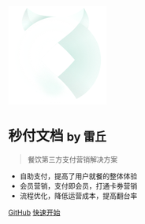 ![logo](xiaojingling.png)

# 秒付文档 <small> by 雷丘</small>

> 餐饮第三方支付营销解决方案

- 自助支付，提高了用户就餐的整体体验
- 会员营销，支付即会员，打通卡券营销
- 流程优化，降低运营成本，提高翻台率

[GitHub](https://github.com/)
[快速开始](/main/roadmap)

